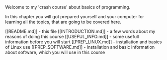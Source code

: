 Welcome to my 'crash course' about basics of programming.

In this chapter you will got prepared yourself and your computer for learning all the topics, that are going to be covered here.


[[README.md]] - this file
[[INTRODUCTION.md]] - a few words about my reasons of doing this course
[[USEFUL_INFO.md]] - some usefull information before you will start
[[PREP_LINUX.md]] - installation and basics of Linux use
[[PREP_SOFTWARE.md]] - installation and basic information about software, which you will use in this course